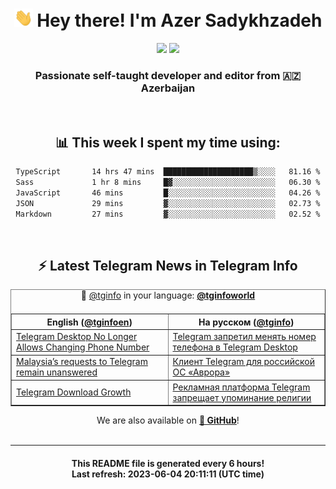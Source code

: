 <div align="center">
	<div>
		<h1>
      <img src="./assets/hi.gif" width="30px"> Hey there! I'm Azer Sadykhzadeh
    </h1>
    <img height="18" src="https://komarev.com/ghpvc/?username=sadykhzadeh&label=Views&color=2081c1&style=flat-square" />
		<a href="https://wakatime.com/Azer"> <img height="18" src="https://wakatime.com/badge/user/f80ae27a-c328-426f-a381-bc84136e2dd6.svg" /> </a>
    <h3>
      Passionate self-taught developer and editor from 🇦🇿 Azerbaijan
    </h3>
  </div>
  <br>

<h2>📊 This week I spent my time using:</h2>

<!--START_SECTION:waka-->

```txt
TypeScript       14 hrs 47 mins  ████████████████████▒░░░░   81.16 %
Sass             1 hr 8 mins     █▓░░░░░░░░░░░░░░░░░░░░░░░   06.30 %
JavaScript       46 mins         █░░░░░░░░░░░░░░░░░░░░░░░░   04.26 %
JSON             29 mins         ▓░░░░░░░░░░░░░░░░░░░░░░░░   02.73 %
Markdown         27 mins         ▓░░░░░░░░░░░░░░░░░░░░░░░░   02.52 %
```

<!--END_SECTION:waka-->

<br>

<h2>⚡️ Latest Telegram News in Telegram Info</h2>
  <table border>
		<tr>
			<th width="50%">English (<a href="https://t.me/tginfoen">@tginfoen</a>)</th>
			<th>На русском (<a href="https://t.me/tginfo">@tginfo</a>)</th>
		</tr>
		<caption>🚩 <a href="https://t.me/tginfo">@tginfo</a> in your language: <a href="https://t.me/tginfoworld"><b>@tginfoworld</b></a><caption/>
  <tr><td><a href="https://t.me/tginfoen/1660">Telegram Desktop No Longer Allows Changing Phone Number</a></td>
    <td><a href="https://t.me/tginfo/3672">Telegram запретил менять номер телефона в Telegram Desktop </a></td></tr><tr><td><a href="https://t.me/tginfoen/1659">Malaysia’s requests to Telegram remain unanswered</a></td>
    <td><a href="https://t.me/tginfo/3671">Клиент Telegram для российской ОС «Аврора»</a></td></tr><tr><td><a href="https://t.me/tginfoen/1658">Telegram Download Growth</a></td>
    <td><a href="https://t.me/tginfo/3670">Рекламная платформа Telegram запрещает упоминание религии </a></td></tr>
</table>
We are also available on <a href="https://github.com/tginfo"><b>🐙 GitHub</b></a>!
</div>

<br>
<hr>
<h4 align="center">This README file is generated <b>every 6 hours</b>!</br>Last refresh: <b>2023-06-04 20:11:11 (UTC time)</b></h4>
